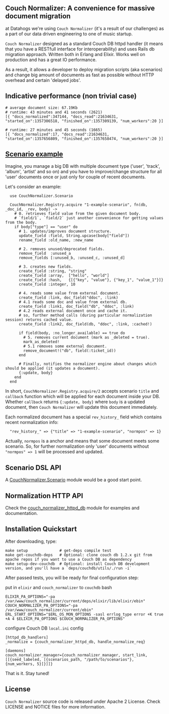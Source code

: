 Couch Normalizer: A convenience for massive document migration
---------------------------------------------------------------

at Datahogs we're using `Couch Normalizer` (it's a result of our challenges) as a part of our data driven engineering to one of music startup.

`Couch Normalizer` designed as a standard Couch DB httpd handler (it means that you have a RESTfull interface for interoperability) and uses Rails db migration approach. Written both in Erlang and Elixir. Works well on production and has a great IO performance.

As a result, it allows a developer to deploy migration scripts (aka scenarios) and change big amount of documents as fast as possible without HTTP overhead and certain 'delayed jobs'.


Indicative performance (non trivial case)
----------------------------------------

    # average document size: 67.19Kb
    # runtime: 43 minutes and 41 seconds (2621)
    [{ "docs_normalized":347144, "docs_read":21634631, "started_on":1357306518, "finished_on":1357309139, "num_workers":20 }]

    # runtime: 27 minutes and 45 seconds (1665)
    [{ "docs_normalized":17, "docs_read":21634631, "started_on":1357656809, "finished_on":1357658474, "num_workers":20 }]


[Scenario example](https://github.com/datahogs/couch_normalizer/blob/master/examples/1-example-scenario.exs)
----------------------------------------------------------------------------------------------------------------

Imagine, you manage a big DB with multiple document type ('user', 'track', 'album', 'artist' and so on) and you have to improve/change structure for all 'user' documents once or just only for couple of recent documents.

Let's consider an example:

      use CouchNormalizer.Scenario

      CouchNormalizer.Registry.acquire "1-example-scenario", fn(db, _doc_id, _rev, body) ->
        # 0. retrieves field value from the given document body.
        # `field/1`, `field/2` just another convenience for getting values from the body.
        if body["type"] == "user" do
          # 1. updates/improves document structure.
          update_field :field, String.upcase(body["field"])
          rename_field :old_name, :new_name

          # 2. removes unused/deprecated fields.
          remove_field  :unused_a
          remove_fields [:unused_b, :unused_c, :unused_d]

          # 3. creates new fields.
          create_field :string, "string"
          create_field :array,  ["hello", "world"]
          create_field :hash,   {[{"key", "value"}, {"key_1", "value_1"}]}
          create_field :integer, 10

          # 4. reads some value from external document.
          create_field :link, doc_field("ddoc", :link)
          # 4.1 reads some doc and value from external db.
          create_field :link1, doc_field("db", "ddoc", :link)
          # 4.2 reads external document once and cache it.
          # so, further method calls (during particular normalization session) returns cached value.
          create_field :link2, doc_field(db, "ddoc", :link, :cached!)

          if field(body, :no_longer_available) == true do
            # 5. removes current document (mark as _deleted = true).
            mark_as_deleted!
            # 5.1 removes some external document.
            remove_document!("db", field(:ticket_id))
          end

          # Finally, notifies the normalizer engine about changes which should be applied (it updates a document).
          {:update, body}
        end
      end

In short, `CouchNormalizer.Registry.acquire/2` accepts scenario `title` and `callback` function which will be applied for each document inside your DB. Whether `callback` returns `{:update, body}` where `body` is a updated document, then `Couch Normalizer` will update this document immediately.

Each normalized document has a special `rev_history_` field which contains recent normalization info:

      "rev_history_" => {"title" => "1-example-scenario", "normpos" => 1}

Actually, `normpos` is a anchor and means that some document meets some scenario. So, for further normalization only 'user' documents without `"normpos" => 1` will be processed and updated.


Scenario DSL API
----------------

A [CouchNormalizer.Scenario](https://github.com/datahogs/couch_normalizer/blob/master/lib/couch_normalizer/scenario.ex) module would be a good start point.


Normalization HTTP API
----------------------

Check the [couch_normalizer_httpd_db](https://github.com/datahogs/couch_normalizer/blob/master/src/couch_normalizer_httpd_db.erl) module for examples and documentation.


Installation Quickstart
-----------------------

After downloading, type:

    make setup              # get-deps compile test
    make get-couchdb-deps   # Optional: clone couch db 1.2.x git from apache repos if you want to use a Couch DB as dependency
    make setup-dev-couchdb  # Optional: install Couch DB development version, and you'll have a `deps/couchdb/utils/./run -i`

After passed tests, you will be ready for final configuration step:

put in `elixir` and `couch_normalizer` to `couchdb` bash

    ELIXIR_PA_OPTIONS="-pa /var/www/couch_normalizer/current/deps/elixir/lib/elixir/ebin"
    COUCH_NORMALIZER_PA_OPTIONS="-pa /var/www/couch_normalizer/current/ebin"
    ERL_START_OPTIONS="$ERL_OS_MON_OPTIONS -sasl errlog_type error +K true +A 4 $ELIXIR_PA_OPTIONS $COUCH_NORMALIZER_PA_OPTIONS"

configure Couch DB `local.ini` config

    [httpd_db_handlers]
    _normalize = {couch_normalizer_httpd_db, handle_normalize_req}

    [daemons]
    couch_normalizer_manager={couch_normalizer_manager, start_link, [[{seed_labeled, [{scenarios_path, "/path/to/scenarios"}, {num_workers, 5}]}]]}


That is it. Stay tuned!



License
-------

`Couch Normalizer` source code is released under Apache 2 License.
Check LICENSE and NOTICE files for more information.